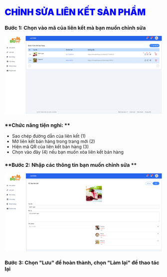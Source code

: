 # <span style= "color: blue; font-weight:900;"> CHỈNH SỬA LIÊN KẾT SẢN PHẨM</span>

### **Bước 1: Chọn vào mã của liên kết mà bạn muốn chỉnh sửa**

![](../images/link/update-link.png)

### **Chức năng tiện nghi: **

- Sao chép đường dẫn của liên kết (1)
- Mở liên kết bán hàng trong trang mới (2)
- Hiện mã QR của liên kết bán hàng (3)
- Chọn vào đây (4) nếu bạn muốn xóa liên kết bán hàng

### **Bước 2: Nhập các thông tin bạn muốn chỉnh sửa **

![](../images/link/update-link2.png)

### **Bước 3: Chọn "Lưu" để hoàn thành, chọn "Làm lại" để thao tác lại**
